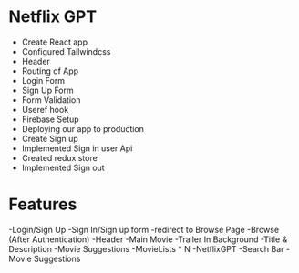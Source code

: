 # Netflix GPT

 - Create React app
 - Configured Tailwindcss
 - Header
 - Routing of App
 - Login Form
 - Sign Up Form
 - Form Validation
 - Useref hook
 - Firebase Setup
 - Deploying our app to production
 - Create Sign up
 - Implemented Sign in user Api
 - Created redux store
 - Implemented Sign out 
 
# Features
 -Login/Sign Up
    -Sign In/Sign up form
    -redirect to Browse Page
 -Browse (After Authentication)
    -Header
    -Main Movie
        -Trailer In Background
        -Title & Description
        -Movie Suggestions
           -MovieLists * N
-NetflixGPT
    -Search Bar
    -Movie Suggestions
                  